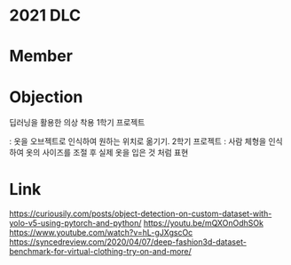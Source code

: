 # 2021 DLC

# Member

# Objection
딥러닝을 활용한 의상 착용 
1학기 프로젝트

: 옷을 오브젝트로 인식하여 원하는 위치로 옮기기.
2학기 프로젝트
: 사람 체형을 인식하여 옷의 사이즈를 조절 후 실제 옷을 입은 것 처럼 표현

# Link
https://curiousily.com/posts/object-detection-on-custom-dataset-with-yolo-v5-using-pytorch-and-python/
https://youtu.be/mQXOnOdhSOk
https://www.youtube.com/watch?v=hL-gJXgscOc
https://syncedreview.com/2020/04/07/deep-fashion3d-dataset-benchmark-for-virtual-clothing-try-on-and-more/
